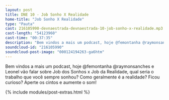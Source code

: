 ```yaml
---
layout: post
title: DNE 10 - Job Sonho X Realidade
home-title: "Job Sonho X Realidade"
type: "Pauta"
cast: 216105990-devnaestrada-devnaestrada-10-job-sonho-x-realidade.mp3
cast-length: "54123960"
cast-time: "00:37:35"
description: "Bem vindos a mais um podcast, hoje @femontanha @raymonsanches e Leonel vão falar sobre Job dos Sonhos x Job da Realidade, qual seria o trabalho que você sempre sonhou? Como geralmente é a realidade? Ficou curioso? Aperte os cintos e aumente o som!"
soundcloud-id: "216105990"
soundcloud-post-image: "000124194263-ga6htm"
---
```


Bem vindos a mais um podcast, hoje @femontanha @raymonsanches e Leonel vão falar sobre Job dos Sonhos x Job da Realidade, qual seria o trabalho que você sempre sonhou? Como geralmente é a realidade? Ficou curioso? Aperte os cintos e aumente o som!

{% include modules/post-extras.html %}